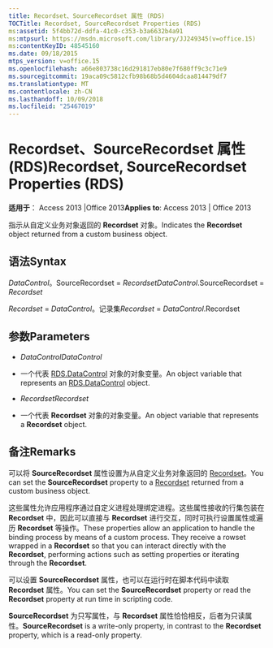 ```yaml
---
title: Recordset、SourceRecordset 属性 (RDS)
TOCTitle: Recordset, SourceRecordset Properties (RDS)
ms:assetid: 5f4bb72d-ddfa-41c0-c353-b3a6632b4a91
ms:mtpsurl: https://msdn.microsoft.com/library/JJ249345(v=office.15)
ms:contentKeyID: 48545160
ms.date: 09/18/2015
mtps_version: v=office.15
ms.openlocfilehash: a66e803738c16d291817eb80e7f680ff9c3c71e9
ms.sourcegitcommit: 19aca09c5812cfb98b68b5d4604dcaa814479df7
ms.translationtype: MT
ms.contentlocale: zh-CN
ms.lasthandoff: 10/09/2018
ms.locfileid: "25467019"
---
```

# <a name="recordset-sourcerecordset-properties-rds"></a><span data-ttu-id="514bc-102">Recordset、SourceRecordset 属性 (RDS)</span><span class="sxs-lookup"><span data-stu-id="514bc-102">Recordset, SourceRecordset Properties (RDS)</span></span>


<span data-ttu-id="514bc-103">**适用于**： Access 2013 |Office 2013</span><span class="sxs-lookup"><span data-stu-id="514bc-103">**Applies to**: Access 2013 | Office 2013</span></span>

<span data-ttu-id="514bc-104">指示从自定义业务对象返回的 **Recordset** 对象。</span><span class="sxs-lookup"><span data-stu-id="514bc-104">Indicates the **Recordset** object returned from a custom business object.</span></span>

## <a name="syntax"></a><span data-ttu-id="514bc-105">语法</span><span class="sxs-lookup"><span data-stu-id="514bc-105">Syntax</span></span>

<span data-ttu-id="514bc-106">*DataControl*。SourceRecordset = *Recordset*</span><span class="sxs-lookup"><span data-stu-id="514bc-106">*DataControl*.SourceRecordset = *Recordset*</span></span>

<span data-ttu-id="514bc-107">*Recordset* = *DataControl*。记录集</span><span class="sxs-lookup"><span data-stu-id="514bc-107">*Recordset* = *DataControl*.Recordset</span></span>

## <a name="parameters"></a><span data-ttu-id="514bc-108">参数</span><span class="sxs-lookup"><span data-stu-id="514bc-108">Parameters</span></span>

  - <span data-ttu-id="514bc-109">*DataControl*</span><span class="sxs-lookup"><span data-stu-id="514bc-109">*DataControl*</span></span>

  - <span data-ttu-id="514bc-110">一个代表 [RDS.DataControl](datacontrol-object-rds.md) 对象的对象变量。</span><span class="sxs-lookup"><span data-stu-id="514bc-110">An object variable that represents an [RDS.DataControl](datacontrol-object-rds.md) object.</span></span>

  - <span data-ttu-id="514bc-111">*Recordset*</span><span class="sxs-lookup"><span data-stu-id="514bc-111">*Recordset*</span></span>

  - <span data-ttu-id="514bc-112">一个代表 **Recordset** 对象的对象变量。</span><span class="sxs-lookup"><span data-stu-id="514bc-112">An object variable that represents a **Recordset** object.</span></span>

## <a name="remarks"></a><span data-ttu-id="514bc-113">备注</span><span class="sxs-lookup"><span data-stu-id="514bc-113">Remarks</span></span>

<span data-ttu-id="514bc-114">可以将 **SourceRecordset** 属性设置为从自定义业务对象返回的 [Recordset](recordset-object-ado.md)。</span><span class="sxs-lookup"><span data-stu-id="514bc-114">You can set the **SourceRecordset** property to a [Recordset](recordset-object-ado.md) returned from a custom business object.</span></span>

<span data-ttu-id="514bc-p101">这些属性允许应用程序通过自定义进程处理绑定进程。这些属性接收的行集包装在 **Recordset** 中，因此可以直接与 **Recordset** 进行交互，同时可执行设置属性或遍历 **Recordset** 等操作。</span><span class="sxs-lookup"><span data-stu-id="514bc-p101">These properties allow an application to handle the binding process by means of a custom process. They receive a rowset wrapped in a **Recordset** so that you can interact directly with the **Recordset**, performing actions such as setting properties or iterating through the **Recordset**.</span></span>

<span data-ttu-id="514bc-117">可以设置 **SourceRecordset** 属性，也可以在运行时在脚本代码中读取 **Recordset** 属性。</span><span class="sxs-lookup"><span data-stu-id="514bc-117">You can set the **SourceRecordset** property or read the **Recordset** property at run time in scripting code.</span></span>

<span data-ttu-id="514bc-118">**SourceRecordset** 为只写属性，与 **Recordset** 属性恰恰相反，后者为只读属性。</span><span class="sxs-lookup"><span data-stu-id="514bc-118">**SourceRecordset** is a write-only property, in contrast to the **Recordset** property, which is a read-only property.</span></span>

